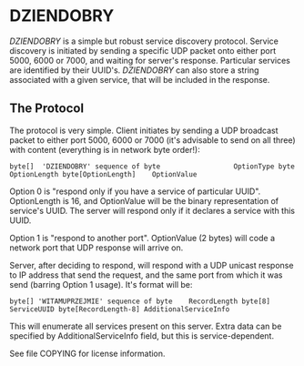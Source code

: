 DZIENDOBRY
==========

_DZIENDOBRY_ is a simple but robust service discovery protocol. Service discovery is initiated by sending a specific UDP packet onto either port 5000, 6000 or 7000, and waiting for server's response. Particular services are identified by their UUID's. _DZIENDOBRY_ can also store a string associated with a given service, that will be included in the response.

The Protocol
------------

The protocol is very simple. Client initiates by sending a UDP broadcast packet to either port 5000, 6000 or 7000 (it's advisable to send on all three) with content (everything is in network byte order!):

`byte[]  'DZIENDOBRY'
sequence of
        byte                  OptionType
        byte                  OptionLength
        byte[OptionLength]    OptionValue`

Option 0 is "respond only if you have a service of particular UUID". OptionLength is 16, and OptionValue will be the binary representation of service's UUID. The server will respond only if it declares a service with this UUID.

Option 1 is "respond to another port". OptionValue (2 bytes) will code a network port that UDP response will arrive on.

Server, after deciding to respond, will respond with a UDP unicast response to IP address that send the request, and the same port from which it was send (barring Option 1 usage). It's format will be:

`byte[] 'WITAMUPRZEJMIE'
sequence of
    byte    RecordLength
    byte[8] ServiceUUID
    byte[RecordLength-8] AdditionalServiceInfo`

This will enumerate all services present on this server. Extra data can be specified by AdditionalServiceInfo field, but this is service-dependent.

See file COPYING for license information.
